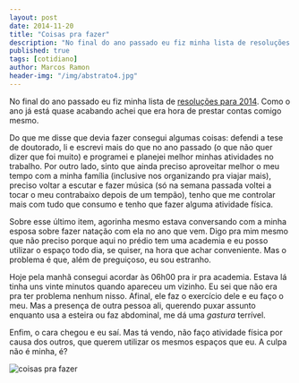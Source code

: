 ```yaml
---
layout: post
date: 2014-11-20
title: "Coisas pra fazer"
description: "No final do ano passado eu fiz minha lista de resoluções para 2014. Como o ano já está quase acabando achei que era hora de prestar contas comigo mesmo. Do que me disse que devia fazer consegui algumas coisas: defendi a tese de doutorado, li e escrevi mais do que no ano passado (o que não quer dizer que foi muito) e programei e planejei melhor minhas atividades no trabalho. Por outro lado, sinto que ainda preciso aproveitar melhor o meu tempo com a minha família (inclusive nos organizando pra viajar mais), preciso voltar a escutar e fazer música (só na semana passada voltei a tocar o meu contrabaixo depois de um tempão), tenho que me controlar mais com tudo que consumo e tenho que fazer alguma atividade física."
published: true
tags: [cotidiano]
author: Marcos Ramon
header-img: "/img/abstrato4.jpg"
---
```


No final do ano passado eu fiz minha lista de [resoluções para 2014](http://www.arcano5.com.br/resolucoes-para-2014/). Como o ano já está quase acabando achei que era hora de prestar contas comigo mesmo.

Do que me disse que devia fazer consegui algumas coisas: defendi a tese de doutorado, li e escrevi mais do que no ano passado (o que não quer dizer que foi muito) e programei e planejei melhor minhas atividades no trabalho. Por outro lado, sinto que ainda preciso aproveitar melhor o meu tempo com a minha família (inclusive nos organizando pra viajar mais), preciso voltar a escutar e fazer música (só na semana passada voltei a tocar o meu contrabaixo depois de um tempão), tenho que me controlar mais com tudo que consumo e tenho que fazer alguma atividade física.

Sobre esse último item, agorinha mesmo estava conversando com a minha esposa sobre fazer natação com ela no ano que vem. Digo pra mim mesmo que não preciso porque aqui no prédio tem uma academia e eu posso utilizar o espaço todo dia, se quiser, na hora que achar conveniente. Mas o problema é que, além de preguiçoso, eu sou estranho.

Hoje pela manhã consegui acordar às 06h00 pra ir pra academia. Estava lá tinha uns vinte minutos quando apareceu um vizinho. Eu sei que não era pra ter problema nenhum nisso. Afinal, ele faz o exercício dele e eu faço o meu. Mas a presença de outra pessoa ali, querendo puxar assunto enquanto usa a esteira ou faz abdominal, me dá uma *gastura* terrível.

Enfim, o cara chegou e eu saí. Mas tá vendo, não faço atividade física por causa dos outros, que querem utilizar os mesmos espaços que eu. A culpa não é minha, é?

![coisas pra fazer](https://dl.dropboxusercontent.com/u/49566417/blog/11_2014/coisas%20pra%20fazer.PNG)
